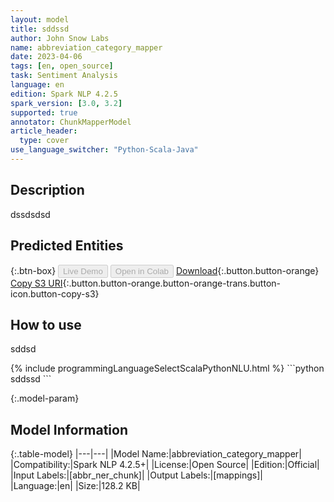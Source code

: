 ```yaml
---
layout: model
title: sddssd
author: John Snow Labs
name: abbreviation_category_mapper
date: 2023-04-06
tags: [en, open_source]
task: Sentiment Analysis
language: en
edition: Spark NLP 4.2.5
spark_version: [3.0, 3.2]
supported: true
annotator: ChunkMapperModel
article_header:
  type: cover
use_language_switcher: "Python-Scala-Java"
---
```


## Description

dssdsdsd

## Predicted Entities



{:.btn-box}
<button class="button button-orange" disabled>Live Demo</button>
<button class="button button-orange" disabled>Open in Colab</button>
[Download](https://s3.amazonaws.com/models-hub-auxdata/public/models/abbreviation_category_mapper_en_4.2.5_3.2_1680768102653.zip){:.button.button-orange}
[Copy S3 URI](s3://models-hub-auxdata/public/models/abbreviation_category_mapper_en_4.2.5_3.2_1680768102653.zip){:.button.button-orange.button-orange-trans.button-icon.button-copy-s3}

## How to use

sddsd

<div class="tabs-box" markdown="1">
{% include programmingLanguageSelectScalaPythonNLU.html %}
```python
sddssd
```

</div>

{:.model-param}
## Model Information

{:.table-model}
|---|---|
|Model Name:|abbreviation_category_mapper|
|Compatibility:|Spark NLP 4.2.5+|
|License:|Open Source|
|Edition:|Official|
|Input Labels:|[abbr_ner_chunk]|
|Output Labels:|[mappings]|
|Language:|en|
|Size:|128.2 KB|